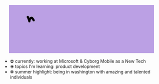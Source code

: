 <p align="center">
  <img src="assets/gitanimation-ezgif.com-video-to-gif-converter.gif" alt="Hi, I'm Emma">
</p>

<p>
  <ul>
    <li>✿ currently: working at Microsoft & Cyborg Mobile as a New Tech</li>
    <li>❀ topics I'm learning: product development</li>
    <li>❁ summer highlight: being in washington with amazing and talented individuals</li>
  </ul>
</p>

<!--
**vonbuelow/vonbuelow** is a ✨ _special_ ✨ repository because its `README.md` (this file) appears on your GitHub profile.

Here are some ideas to get you started:

- 🔭 I’m currently working on ...
- 🌱 I’m currently learning ...
- 👯 I’m looking to collaborate on ...
- 🤔 I’m looking for help with ...
- 💬 Ask me about ...
- 📫 How to reach me: ...
- 😄 Pronouns: ...
- ⚡ Fun fact: ...
-->
